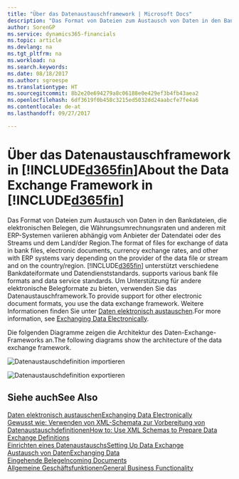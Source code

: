 ```yaml
---
title: "Über das Datenaustauschframework | Microsoft Docs"
description: "Das Format von Dateien zum Austausch von Daten in den Bankdateien, die elektronischen Belegen, die Währungsumrechnungsraten und anderen mit ERP-Systemen variieren abhängig vom Anbieter der Datendatei oder des Streams und dem Land/der Region."
author: SorenGP
ms.service: dynamics365-financials
ms.topic: article
ms.devlang: na
ms.tgt_pltfrm: na
ms.workload: na
ms.search.keywords: 
ms.date: 08/18/2017
ms.author: sgroespe
ms.translationtype: HT
ms.sourcegitcommit: 8b2e20e694279a8c06188e0e429ef3b4fb43aea2
ms.openlocfilehash: 6df3619f0b458c3215ed5032dd24aabcfe7fe4a6
ms.contentlocale: de-at
ms.lasthandoff: 09/27/2017

---
```

# <a name="about-the-data-exchange-framework-in-included365finincludesd365finmdmd"></a><span data-ttu-id="5515a-103">Über das Datenaustauschframework in [!INCLUDE[d365fin](includes/d365fin_md.md)]</span><span class="sxs-lookup"><span data-stu-id="5515a-103">About the Data Exchange Framework in [!INCLUDE[d365fin](includes/d365fin_md.md)]</span></span>
<span data-ttu-id="5515a-104">Das Format von Dateien zum Austausch von Daten in den Bankdateien, die elektronischen Belegen, die Währungsumrechnungsraten und anderen mit ERP-Systemen variieren abhängig vom Anbieter der Datendatei oder des Streams und dem Land/der Region.</span><span class="sxs-lookup"><span data-stu-id="5515a-104">The format of files for exchange of data in bank files, electronic documents, currency exchange rates, and other with ERP systems vary depending on the provider of the data file or stream and on the country/region.</span></span> [!INCLUDE[d365fin](includes/d365fin_md.md)]<span data-ttu-id="5515a-105"> unterstützt verschiedene Bankdateiformate und Datendienststandards.</span><span class="sxs-lookup"><span data-stu-id="5515a-105"> supports various bank file formats and data service standards.</span></span> <span data-ttu-id="5515a-106">Um Unterstützung für andere elektronische Belegformate zu bieten, verwenden Sie das Datenaustauschframework.</span><span class="sxs-lookup"><span data-stu-id="5515a-106">To provide support for other electronic document formats, you use the data exchange framework.</span></span> <span data-ttu-id="5515a-107">Weitere Informationen finden Sie unter [Daten elektronisch austauschen](across-data-exchange.md).</span><span class="sxs-lookup"><span data-stu-id="5515a-107">For more information, see [Exchanging Data Electronically](across-data-exchange.md).</span></span>    

 <span data-ttu-id="5515a-108">Die folgenden Diagramme zeigen die Architektur des Daten-Exchange-Frameworks an.</span><span class="sxs-lookup"><span data-stu-id="5515a-108">The following diagrams show the architecture of the data exchange framework.</span></span>  

 ![Datenaustauschdefinition importieren](media/across-data-exchange/dataexchangeframework_import.png)  

 ![Datenaustauschdefinition exportieren](media/across-data-exchange/dataexchangeframework_export.png)  

## <a name="see-also"></a><span data-ttu-id="5515a-111">Siehe auch</span><span class="sxs-lookup"><span data-stu-id="5515a-111">See Also</span></span>  
[<span data-ttu-id="5515a-112">Daten elektronisch austauschen</span><span class="sxs-lookup"><span data-stu-id="5515a-112">Exchanging Data Electronically</span></span>](across-data-exchange.md)  
[<span data-ttu-id="5515a-113">Gewusst wie: Verwenden von XML-Schemata zur Vorbereitung von Datenaustauschdefinitionen</span><span class="sxs-lookup"><span data-stu-id="5515a-113">How to: Use XML Schemas to Prepare Data Exchange Definitions</span></span>](across-how-to-use-xml-schemas-to-prepare-data-exchange-definitions.md)  
[<span data-ttu-id="5515a-114">Einrichten eines Datenaustauschs</span><span class="sxs-lookup"><span data-stu-id="5515a-114">Setting Up Data Exchange</span></span>](across-set-up-data-exchange.md)  
[<span data-ttu-id="5515a-115">Austausch von Daten</span><span class="sxs-lookup"><span data-stu-id="5515a-115">Exchanging Data</span></span>](across-exchange-data.md)  
[<span data-ttu-id="5515a-116">Eingehende Belege</span><span class="sxs-lookup"><span data-stu-id="5515a-116">Incoming Documents</span></span>](across-income-documents.md)  
[<span data-ttu-id="5515a-117">Allgemeine Geschäftsfunktionen</span><span class="sxs-lookup"><span data-stu-id="5515a-117">General Business Functionality</span></span>](ui-across-business-areas.md)  

